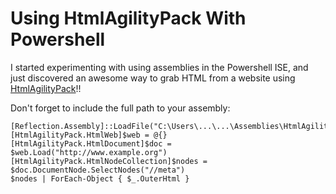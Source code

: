# Using HtmlAgilityPack With Powershell

I started experimenting with using assemblies in the Powershell ISE, and just discovered an 
awesome way to grab HTML from a website using [HtmlAgilityPack](http://htmlagilitypack.codeplex.com)!!

Don't forget to include the full path to your assembly:

    [Reflection.Assembly]::LoadFile("C:\Users\...\...\Assemblies\HtmlAgilityPack.dll”)
    [HtmlAgilityPack.HtmlWeb]$web = @{}
    [HtmlAgilityPack.HtmlDocument]$doc = $web.Load("http://www.example.org")
    [HtmlAgilityPack.HtmlNodeCollection]$nodes = $doc.DocumentNode.SelectNodes("//meta")
    $nodes | ForEach-Object { $_.OuterHtml }


